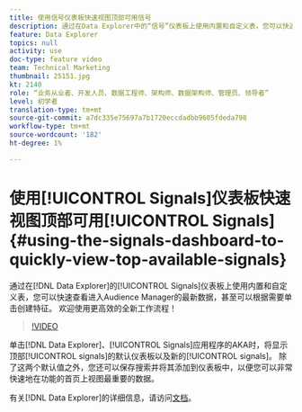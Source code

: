 ```yaml
---
title: 使用信号仪表板快速视图顶部可用信号
description: 通过在Data Explorer中的“信号”仪表板上使用内置和自定义表，您可以快速查看进入Audience Manager的最新数据，甚至可以点击以根据需要创建特征。 欢迎使用更高效的全新工作流程！
feature: Data Explorer
topics: null
activity: use
doc-type: feature video
team: Technical Marketing
thumbnail: 25151.jpg
kt: 2140
role: “业务从业者、开发人员、数据工程师、架构师、数据架构师、管理员、领导者”
level: 初学者
translation-type: tm+mt
source-git-commit: a7dc335e75697a7b1720eccdadbb9605fdeda798
workflow-type: tm+mt
source-wordcount: '182'
ht-degree: 1%

---
```



# 使用[!UICONTROL Signals]仪表板快速视图顶部可用[!UICONTROL Signals] {#using-the-signals-dashboard-to-quickly-view-top-available-signals}

通过在[!DNL Data Explorer]的[!UICONTROL Signals]仪表板上使用内置和自定义表，您可以快速查看进入Audience Manager的最新数据，甚至可以根据需要单击创建特征。 欢迎使用更高效的全新工作流程！

>[!VIDEO](https://video.tv.adobe.com/v/25151/?quality=12)

单击[!DNL Data Explorer]、[!UICONTROL Signals]应用程序的AKA时，将显示顶部[!UICONTROL signals]的默认仪表板以及新的[!UICONTROL signals]。 除了这两个默认值之外，您还可以保存搜索并将其添加到仪表板中，以便您可以非常快速地在功能的首页上视图最重要的数据。

有关[!DNL Data Explorer]的详细信息，请访问[文档](https://experiencecloud.adobe.com/resources/help/en_US/aam/data-explorer.html)。